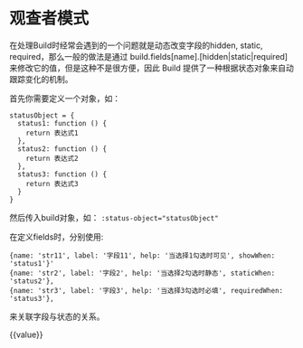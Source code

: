 # 观查者模式

在处理Build时经常会遇到的一个问题就是动态改变字段的hidden, static, required，那么一般的做法是通过 build.fields[name].[hidden|static|required] 来修改它的值，但是这种不是很方便，因此 Build 提供了一种根据状态对象来自动跟踪变化的机制。

首先你需要定义一个对象，如：

```
statusObject = {
  status1: function () {
    return 表达式1
  },
  status2: function () {
    return 表达式2
  },
  status3: function () {
    return 表达式3
  }
}
```

然后传入build对象，如： `:status-object="statusObject"`

在定义fields时，分别使用:

```
{name: 'str11', label: '字段11', help: '当选择1勾选时可见', showWhen: 'status1'}'
{name: 'str2', label: '字段2', help: '当选择2勾选时静态', staticWhen: 'status2'},
{name: 'str3', label: '字段3', help: '当选择3勾选时必填', requiredWhen: 'status3'},
```

来关联字段与状态的关系。


<div id="ex-build-01">
  <build ref="build" :data="data" :value="value" :status-object="statusObject"></build>
  <div>{{value}}</div>
</div>
<script>
var ex_build_01 = new Vue({
  el: '#ex-build-01',
  data: function () {
    var self = this
    var data = [
      {
        name: 'basic',
        title: '基本信息',
        fields: [
          {name: 'check1', label: '选择1', type: 'checkbox'},
          {name: 'check2', label: '选择2', type: 'checkbox'},
          {name: 'check3', label: '选择3', type: 'checkbox'},
          {name: 'str11', label: '字段11', help: '当选择1勾选时可见', showWhen: 'status1'},
          {name: 'str12', label: '字段12', help: '当选择1勾选时可见', showWhen: 'status1'},
          {name: 'str2', label: '字段2', help: '当选择2勾选时静态', staticWhen: 'status2'},
          {name: 'str3', label: '字段3', help: '当选择3勾选时必填', requiredWhen: 'status3'},
          {name: 'str4', label: '字段4', help: '当选择3勾选时处理', when: ['status4', function(v, field, value){
            self.$Message.info('字段4被调用:'+v)
            self.$set(field.options, 'disabled', v)
          }]},
          {name: 'str5', label: '字段5', help: '当选择2和3勾选时处理', when: [function(){return self.value.check2 && self.value.check3}, function(v, field, value){
            self.$Message.info('字段5被调用:'+v)
          }]},
        ],
        layout: [
          ['check1'],
          ['check2'],
          ['check3'],
          ['str11', 'str12'],
          ['str2'],
          ['str3'],
          ['str4'],
          ['str5'],
        ]
      },
    ]
    return {
            data:data,
            value: {},
            statusObject: {
              status1: function(){
                return self.value.check1
              },
              status2: function(){
                return self.value.check2
              },
              status3: function(){
                return self.value.check3
              },
              status4: function(){
                return Boolean(self.value.str11)
              },
            }
          }
  },
  // mounted () {
  //   this.$watch(function(){return this.value.radio === '1'}, function(newVal, oldVal){
  //     console.log('=====', newVal)
  //   })
  // }
})
</script>
